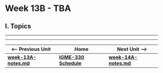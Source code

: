 # Week 13B - TBA

## I. Topics


<hr><hr>

| <-- Previous Unit | Home | Next Unit -->
| --- | --- | --- 
| [**week-13A-notes.md**](week-12B-notes.md)     |  [**IGME-330 Schedule**](../schedule.md) | [**week-14A-notes.md**](week-13A-notes.md)
